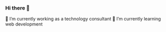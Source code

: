 ### Hi there 👋

🔭 I’m currently working as a technology consultant
🌱 I’m currently learning web development

<!--
**aditya-nayanar/aditya-nayanar** is a ✨ _special_ ✨ repository because its `README.md` (this file) appears on your GitHub profile.

- 🔭 I’m currently working as a technology consultant
- 🌱 I’m currently learning web development
- 👯 I’m looking to collaborate on ...
- 🤔 I’m looking for help with ...
- 💬 Ask me about ...
- 📫 How to reach me: ...
- 😄 Pronouns: ...
- ⚡ Fun fact: ...
-->
